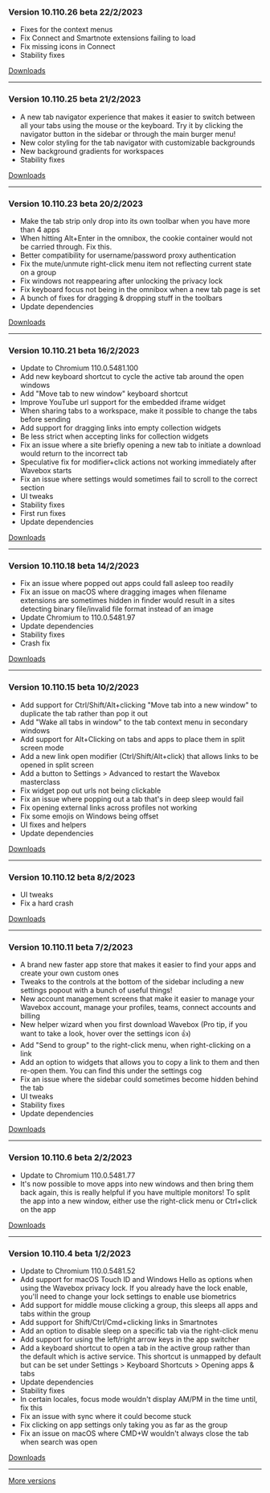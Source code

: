<h3>Version 10.110.26 beta <span class="date">22/2/2023</span></h3>
<ul>
  <li>Fixes for the context menus</li>
  <li>Fix Connect and Smartnote extensions failing to load</li>
  <li>Fix missing icons in Connect</li>
  <li>Stability fixes</li>
</ul>

[Downloads](https://wavebox.io/download/release/10.110.26.3)

---

<h3>Version 10.110.25 beta <span class="date">21/2/2023</span></h3>
<ul>
  <li>
    A new tab navigator experience that makes it easier to switch between all your
    tabs using the mouse or the keyboard. Try it by clicking the navigator button in the
    sidebar or through the main burger menu!
  </li>
  <li>
    New color styling for the tab navigator with customizable backgrounds
  </li>
  <li>
    New background gradients for workspaces
  </li>
  <li>Stability fixes</li>
</ul>

[Downloads](https://wavebox.io/download/release/10.110.25.3)

---

<h3>Version 10.110.23 beta <span class="date">20/2/2023</span></h3>
<ul>
  <li>Make the tab strip only drop into its own toolbar when you have more than 4 apps</li>
  <li>When hitting Alt+Enter in the omnibox, the cookie container would not be carried through. Fix this.</li>
  <li>Better compatibility for username/password proxy authentication</li>
  <li>Fix the mute/unmute right-click menu item not reflecting current state on a group</li>
  <li>Fix windows not reappearing after unlocking the privacy lock</li>
  <li>Fix keyboard focus not being in the omnibox when a new tab page is set</li>
  <li>A bunch of fixes for dragging & dropping stuff in the toolbars</li>
  <li>Update dependencies</li>
</ul>

[Downloads](https://wavebox.io/download/release/10.110.23.3)

---

<h3>Version 10.110.21 beta <span class="date">16/2/2023</span></h3>
<ul>
  <li>Update to Chromium 110.0.5481.100</li>
  <li>Add new keyboard shortcut to cycle the active tab around the open windows</li>
  <li>Add "Move tab to new window" keyboard shortcut</li>
  <li>Improve YouTube url support for the embedded iframe widget</li>
  <li>When sharing tabs to a workspace, make it possible to change the tabs before sending</li>
  <li>Add support for dragging links into empty collection widgets</li>
  <li>Be less strict when accepting links for collection widgets</li>
  <li>Fix an issue where a site briefly opening a new tab to initiate a download would return to the incorrect tab</li>
  <li>Speculative fix for modifier+click actions not working immediately after Wavebox starts</li>
  <li>Fix an issue where settings would sometimes fail to scroll to the correct section</li>
  <li>UI tweaks</li>
  <li>Stability fixes</li>
  <li>First run fixes</li>
  <li>Update dependencies</li>
</ul>

[Downloads](https://wavebox.io/download/release/10.110.21.3)

---

<h3>Version 10.110.18 beta <span class="date">14/2/2023</span></h3>
<ul>
  <li>Fix an issue where popped out apps could fall asleep too readily</li>
  <li>
    Fix an issue on macOS where dragging images when filename extensions are
    sometimes hidden in finder would result in a sites detecting binary file/invalid
    file format instead of an image
  </li>
  <li>Update Chromium to 110.0.5481.97</li>
  <li>Update dependencies</li>
  <li>Stability fixes</li>
  <li>Crash fix</li>
</ul>

[Downloads](https://wavebox.io/download/release/10.110.18.3)

---

<h3>Version 10.110.15 beta <span class="date">10/2/2023</span></h3>
<ul>
  <li>Add support for Ctrl/Shift/Alt+clicking "Move tab into a new window" to duplicate the tab rather than pop it out</li>
  <li>Add "Wake all tabs in window" to the tab context menu in secondary windows</li>
  <li>Add support for Alt+Clicking on tabs and apps to place them in split screen mode</li>
  <li>Add a new link open modifier (Ctrl/Shift/Alt+click) that allows links to be opened in split screen</li>
  <li>Add a button to Settings > Advanced to restart the Wavebox masterclass</li>
  <li>Fix widget pop out urls not being clickable</li>
  <li>Fix an issue where popping out a tab that's in deep sleep would fail</li>
  <li>Fix opening external links across profiles not working</li>
  <li>Fix some emojis on Windows being offset</li>
  <li>UI fixes and helpers</li>
  <li>Update dependencies</li>
</ul>

[Downloads](https://wavebox.io/download/release/10.110.15.3)

---

<h3>Version 10.110.12 beta <span class="date">8/2/2023</span></h3>
<ul>
  <li>UI tweaks</li>
  <li>Fix a hard crash</li>
</ul>

[Downloads](https://wavebox.io/download/release/10.110.12.3)

---

<h3>Version 10.110.11 beta <span class="date">7/2/2023</span></h3>
<ul>
  <li>
    A brand new faster app store that makes it easier to find your apps
    and create your own custom ones
  </li>
  <li>
    Tweaks to the controls at the bottom of the sidebar including a new
    settings popout with a bunch of useful things!
  </li>
  <li>
    New account management screens that make it easier to manage your Wavebox
    account, manage your profiles, teams, connect accounts and billing
  </li>
  <li>
    New helper wizard when you first download Wavebox (Pro tip, if you want to
    take a look, hover over the settings icon 👍)
  </li>
  <li>Add "Send to group" to the right-click menu, when right-clicking on a link</li>
  <li>
    Add an option to widgets that allows you to copy a link to them and
    then re-open them. You can find this under the settings cog
  </li>
  <li>Fix an issue where the sidebar could sometimes become hidden behind the tab</li>
  <li>UI tweaks</li>
  <li>Stability fixes</li>
  <li>Update dependencies</li>
</ul>

[Downloads](https://wavebox.io/download/release/10.110.11.3)

---

<h3>Version 10.110.6 beta <span class="date">2/2/2023</span></h3>
<ul>
  <li>Update to Chromium 110.0.5481.77</li>
  <li>
    It's now possible to move apps into new windows and then bring them
    back again, this is really helpful if you have multiple monitors!
    To split the app into a new window, either use the right-click menu
    or Ctrl+click on the app
  </li>
</ul>

[Downloads](https://wavebox.io/download/release/10.110.6.3)

---

<h3>Version 10.110.4 beta <span class="date">1/2/2023</span></h3>
<ul>
  <li>Update to Chromium 110.0.5481.52</li>
  <li>
    Add support for macOS Touch ID and Windows Hello as options when using the
    Wavebox privacy lock. If you already have the lock enable, you'll need to
    change your lock settings to enable use biometrics
  </li>
  <li>
    Add support for middle mouse clicking a group, this sleeps all apps and tabs
    within the group
  </li>
  <li>Add support for Shift/Ctrl/Cmd+clicking links in Smartnotes</li>
  <li>Add an option to disable sleep on a specific tab via the right-click menu</li>
  <li>Add support for using the left/right arrow keys in the app switcher</li>
  <li>
    Add a keyboard shortcut to open a tab in the active group rather than the default
    which is active service. This shortcut is unmapped by default but can be set under
    Settings > Keyboard Shortcuts > Opening apps & tabs
  </li>
  <li>Update dependencies</li>
  <li>Stability fixes</li>
  <li>In certain locales, focus mode wouldn't display AM/PM in the time until, fix this</li>
  <li>Fix an issue with sync where it could become stuck</li>
  <li>Fix clicking on app settings only taking you as far as the group</li>
  <li>Fix an issue on macOS where CMD+W wouldn't always close the tab when search was open</li>
</ul>

[Downloads](https://wavebox.io/download/release/10.110.4.3)

---
[More versions](https://wavebox.io/changelog/beta/)